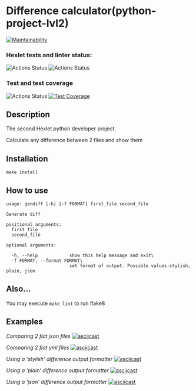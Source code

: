 # Difference calculator(python-project-lvl2)

[![Maintainability](https://api.codeclimate.com/v1/badges/a99a88d28ad37a79dbf6/maintainability)](https://codeclimate.com/github/codeclimate/codeclimate/maintainability)

### Hexlet tests and linter status:
![Actions Status](https://github.com/SergSm/python-project-lvl2/workflows/hexlet%2Dcheck/badge.svg)
![Actions Status](https://github.com/SergSm/python-project-lvl2/workflows/flake8%2Dlint/badge.svg)

### Test and test coverage
![Actions Status](https://github.com/SergSm/python-project-lvl2/workflows/test/badge.svg)
[![Test Coverage](https://api.codeclimate.com/v1/badges/41cc2a5b3d6c597452f9/test_coverage)](https://codeclimate.com/github/SergSm/python-project-lvl2/test_coverage)


## Description
The second Hexlet python developer project.

Calculate any difference between 2 files and show them

## Installation
```make install```

## How to use
```
usage: gendiff [-h] [-f FORMAT] first_file second_file

Generate diff

positional arguments:
  first_file
  second_file

optional arguments:

  -h, --help            show this help message and exit\
  -f FORMAT, --format FORMAT\
                        set format of output. Possible values:stylish, plain, json
```                     
## Also...
You may execute 
```make lint``` to run flake8

## Examples
*Comparing 2 flat json files*
[![asciicast](https://asciinema.org/a/TpKjgjmx5NfNXnV7s1FI0QlPa.svg)](https://asciinema.org/a/TpKjgjmx5NfNXnV7s1FI0QlPa)

*Comparing 2 flat yml files*
[![asciicast](https://asciinema.org/a/F3bMdupptoxWZdxc9p4lmjSoH.svg)](https://asciinema.org/a/F3bMdupptoxWZdxc9p4lmjSoH)

*Using a 'stylish' difference output formatter*
[![asciicast](https://asciinema.org/a/geIN8kPY39KZN3fPuQuPp7D5s.svg)](https://asciinema.org/a/geIN8kPY39KZN3fPuQuPp7D5s)

*Using a 'plain' difference output formatter*
[![asciicast](https://asciinema.org/a/Q4PaBwgvIDvp3qoiHeL9fxTqm.svg)](https://asciinema.org/a/Q4PaBwgvIDvp3qoiHeL9fxTqm)

*Using a 'json' difference output formatter*
[![asciicast](https://asciinema.org/a/VIzrLiqOsVgwpzPIVkqljo8AP.svg)](https://asciinema.org/a/VIzrLiqOsVgwpzPIVkqljo8AP)